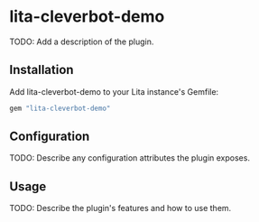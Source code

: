 # lita-cleverbot-demo

TODO: Add a description of the plugin.

## Installation

Add lita-cleverbot-demo to your Lita instance's Gemfile:

``` ruby
gem "lita-cleverbot-demo"
```

## Configuration

TODO: Describe any configuration attributes the plugin exposes.

## Usage

TODO: Describe the plugin's features and how to use them.
